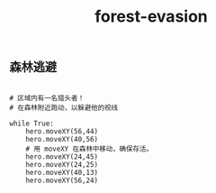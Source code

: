 ﻿---
layout: default
title: forest-evasion
---
## 森林逃避
```

# 区域内有一名猎头者！
# 在森林附近跑动，以躲避他的视线

while True:
    hero.moveXY(56,44)
    hero.moveXY(40,56)
    # 用 moveXY 在森林中移动，确保存活。
    hero.moveXY(24,45)
    hero.moveXY(24,25)
    hero.moveXY(40,13)
    hero.moveXY(56,24)

```
